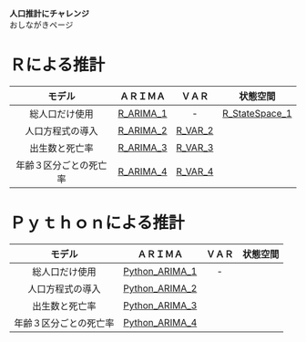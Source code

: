 **人口推計にチャレンジ**  
おしながきページ
# Ｒによる推計
| モデル | ＡＲＩＭＡ | ＶＡＲ | 状態空間 |
| :---: | :---: | :---: | :---: |
| 総人口だけ使用 | [ R_ARIMA_1 ](https://colab.research.google.com/drive/11iBGtzEXfOynuyhiYJIXVgo-OojV0B0G?usp=sharing) | - | [ R_StateSpace_1 ](https://colab.research.google.com/drive/1S1ZznBv9BpDVXPgi6C03jic6BDOGKSCA?usp=sharing) |
| 人口方程式の導入 | [ R_ARIMA_2 ](https://colab.research.google.com/drive/1EF1ngKafPHpPy1QcZHBZ_8wmvGunLWbK?usp=sharing) | [ R_VAR_2 ](https://colab.research.google.com/drive/13H3iLbnLvcK_POSiQ7IM5XWzXfBGNC2V?usp=sharing) ||
| 出生数と死亡率 | [ R_ARIMA_3 ](https://colab.research.google.com/drive/1MZ2XYpcnUZ8Dg7uYU-BEqRQOPy0y7u8r?usp=sharing) | [ R_VAR_3 ](https://colab.research.google.com/drive/1ud0letU7q3Y3jVfa2u2OjfUBvVEmXeMp?usp=sharing) ||
| 年齢３区分ごとの死亡率 | [ R_ARIMA_4 ](https://colab.research.google.com/drive/1QphFr9OsyonZQlRDjsa0rYdg8BUGI3N9?usp=sharing) | [ R_VAR_4 ](https://colab.research.google.com/drive/1rrjM2YXujCp3DEdQtlVWUIHkQ5T1W73A?usp=sharing) ||

# Ｐｙｔｈｏｎによる推計
| モデル | ＡＲＩＭＡ | ＶＡＲ | 状態空間 |
| :---: | :---: | :---: | :---: |
| 総人口だけ使用 | [ Python_ARIMA_1 ](https://colab.research.google.com/drive/1--2tl9CaoS7YWa9YM9-K7kTxgimLVrVx?usp=sharing) | - |||
| 人口方程式の導入 | [ Python_ARIMA_2 ](https://colab.research.google.com/drive/1Hqauyd81PvWexKfJvrkYFm8YTfW4MplS?usp=sharing) |||
| 出生数と死亡率 | [ Python_ARIMA_3 ](https://colab.research.google.com/drive/14Ypt-UupLji-O6UhD5rn4-spJzyB9CT3?usp=sharing) |||
| 年齢３区分ごとの死亡率 | [ Python_ARIMA_4 ](https://colab.research.google.com/drive/1lgXdk2FnCO9Onn05Yje_xcpaJSoJQC3J?usp=sharing) |||
